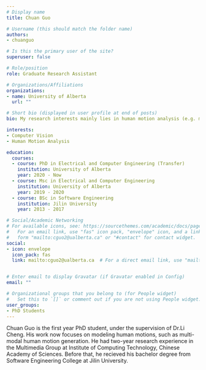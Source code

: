 ```yaml
---
# Display name
title: Chuan Guo

# Username (this should match the folder name)
authors:
- chuanguo

# Is this the primary user of the site?
superuser: false

# Role/position
role: Graduate Research Assistant

# Organizations/Affiliations
organizations:
- name: University of Alberta
  url: ""

# Short bio (displayed in user profile at end of posts)
bio: My research interests mainly lies in human motion analysis (e.g. motion synthesis, prediction)

interests:
- Computer Vision
- Human Motion Analysis

education:
  courses:
  - course: PhD in Electrical and Computer Engineering (Transfer)
    institution: University of Alberta
    year: 2020 - Now
  - course: Msc in Electrical and Computer Engineering
    institution: University of Alberta
    year: 2019 - 2020
  - course: BSc in Software Engineering
    institution: Jilin University
    year: 2013 - 2017

# Social/Academic Networking
# For available icons, see: https://sourcethemes.com/academic/docs/page-builder/#icons
#   For an email link, use "fas" icon pack, "envelope" icon, and a link in the
#   form "mailto:cguo2@ualberta.ca" or "#contact" for contact widget.
social:
- icon: envelope
  icon_pack: fas
  link: mailto:cguo2@ualberta.ca  # For a direct email link, use "mailto:cguo2@ualberta.ca".


# Enter email to display Gravatar (if Gravatar enabled in Config)
email: ""

# Organizational groups that you belong to (for People widget)
#   Set this to `[]` or comment out if you are not using People widget.
user_groups:
- PhD Students
---
```


Chuan Guo is the first year PhD student, under the supervision of Dr.Li Cheng. His work now focuses on modeling human motions, such as multi-modal human motion generation. He had two-year research experience in the Multimedia Group at Institute of Computing Technology, Chinese Academy of Sciences. Before that, he recieved his bachelor degree from Software Engineering College at Jilin University.